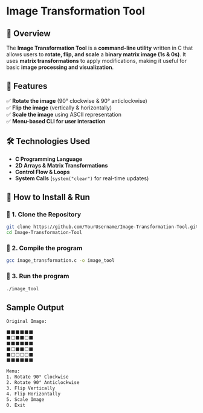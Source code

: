 
# Image Transformation Tool  

## 📌 Overview  
The **Image Transformation Tool** is a **command-line utility** written in C that allows users to **rotate, flip, and scale** a **binary matrix image (1s & 0s)**. It uses **matrix transformations** to apply modifications, making it useful for basic **image processing and visualization**.  

## 🎯 Features  
✅ **Rotate the image** (90° clockwise & 90° anticlockwise)  
✅ **Flip the image** (vertically & horizontally)  
✅ **Scale the image** using ASCII representation  
✅ **Menu-based CLI for user interaction**  

## 🛠️ Technologies Used  
- **C Programming Language**  
- **2D Arrays & Matrix Transformations**  
- **Control Flow & Loops**  
- **System Calls** (`system("clear")` for real-time updates)  

## 🚀 How to Install & Run  

### 🔹 1. Clone the Repository  
```bash
git clone https://github.com/YourUsername/Image-Transformation-Tool.git
cd Image-Transformation-Tool
```

### 🔹 2. Compile the program  
```bash
gcc image_transformation.c -o image_tool
```

### 🔹 3. Run the program  
```bash
./image_tool
```

## Sample Output
```bash
Original Image:

⬛⬛⬛⬛⬛⬛  
⬛⬜⬛⬛⬜⬛  
⬛⬛⬛⬛⬛⬛  
⬛⬜⬛⬛⬜⬛  
⬛⬜⬜⬜⬜⬛  
⬛⬛⬛⬛⬛⬛  

Menu:
1. Rotate 90° Clockwise  
2. Rotate 90° Anticlockwise  
3. Flip Vertically  
4. Flip Horizontally  
5. Scale Image  
0. Exit  
```
